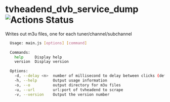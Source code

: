 # tvheadend_dvb_service_dump ![Actions Status](https://github.com/jrcichra/tvheadend_dvb_service_dump/workflows/Node.js%20CI/badge.svg) 
Writes out m3u files, one for each tuner/channel/subchannel
```bash
  Usage: main.js [options] [command]
  
  Commands:
    help     Display help
    version  Display version
  
  Options:
    -d, --delay <n>  number of millisecond to delay between clicks (defaults to 1000)
    -h, --help       Output usage information
    -o, --o          output directory for m3u files
    -u, --url        url:port of tvheadend to scrape
    -v, --version    Output the version number
  
```
